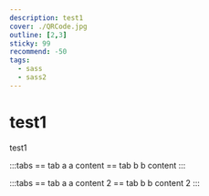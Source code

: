 ```yaml
---
description: test1
cover: ./QRCode.jpg
outline: [2,3]
sticky: 99
recommend: -50
tags:
  - sass
  - sass2
---
```


# test1

test1

:::tabs
== tab a
a content
== tab b
b content
:::

:::tabs
== tab a
a content 2
== tab b
b content 2
:::

